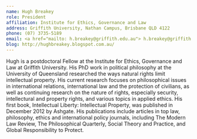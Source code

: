 ```yaml
---
name: Hugh Breakey
role: President
affiliation: Institute for Ethics, Governance and Law
address: Griffith University, Nathan Campus, Brisbane QLD 4122  
phone: (07) 3735-5189  
email: <a href="mailto: h.breakey@griffith.edu.au"> h.breakey@griffith.edu.au </a>
blog: http://hughbreakey.blogspot.com.au/  
---
```


Hugh is a postdoctoral Fellow at the Institute for Ethics, Governance and Law at Griffith University. His PhD work in political philosophy at the University of Queensland researched the ways natural rights limit intellectual property. His current research focuses on philosophical issues in international relations, international law and the protection of civilians, as well as continuing research on the nature of rights, especially security, intellectural and property rights, and various topics in applied ethics. His first book, Intellectual Liberty: Intellectual Property, was published in December 2012 by Ashgate. His publications include articles in top law, philosophy, ethics and international policy journals, including The Modern Law Review, The Philosophical Quarterly, Social Theory and Practice, and Global Responsibility to Protect.
